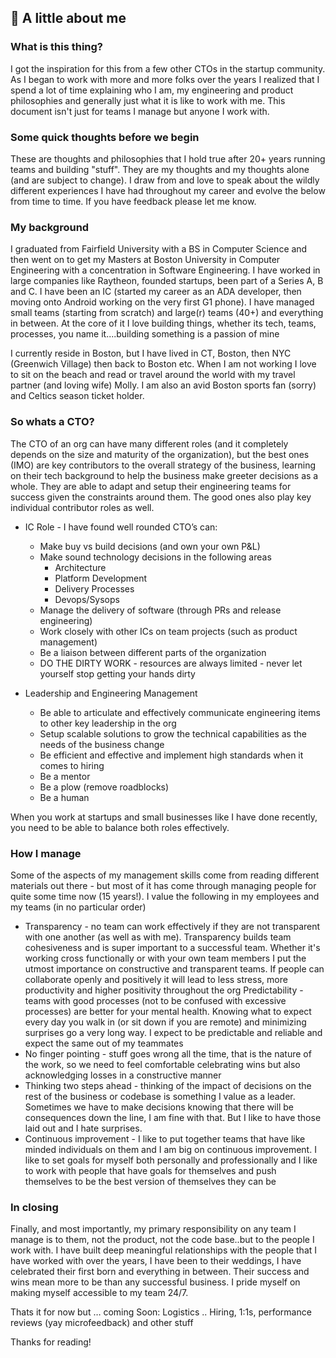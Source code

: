 ## 👋 A little about me

### What is this thing?
I got the inspiration for this from a few other CTOs in the startup community.  As I began to work with more and more folks over the years I realized that I spend a lot of time explaining who I am, my engineering and product philosophies and generally just what it is like to work with me.  This document isn't just for teams I manage but anyone I work with.

### Some quick thoughts before we begin
These are thoughts and philosophies that I hold true after 20+ years running teams and building "stuff". They are my thoughts and my thoughts alone (and are subject to change).
I draw from and love to speak about the wildly different experiences I have had throughout my career and evolve the below from time to time. If you have feedback please let me know.

### My background
I graduated from Fairfield University with a BS in Computer Science and then went on to get my Masters at Boston University in Computer Engineering with a concentration in Software Engineering.  I have worked in large companies like Raytheon, founded startups, been part of a Series A, B and C. I have been an IC (started my career as an ADA developer, then moving onto Android working on the very first G1 phone).  I have managed small teams (starting from scratch) and large(r) teams (40+) and everything in between.  At the core of it I love building things, whether its tech, teams, processes, you name it....building something is a passion of mine

I currently reside in Boston, but I have lived in CT, Boston, then NYC (Greenwich Village) then back to Boston etc.  When I am not working I love to sit on the beach and read or travel around the world with my travel partner (and loving wife) Molly.  I am also an avid Boston sports fan (sorry) and Celtics season ticket holder.

### So whats a CTO?
The CTO of an org can have many different roles (and it completely depends on the size and maturity of the organization), but the best ones (IMO) are key contributors to the overall strategy of the business, learning on their tech background to help the business make greeter decisions as a whole.  They are able to adapt and setup their engineering teams for success given the constraints around them.  The good ones also play key individual contributor roles as well.
* IC Role - I have found well rounded CTO’s can:	
  * Make buy vs build decisions (and own your own P&L)
  * Make sound technology decisions in the following areas
    * Architecture
    * Platform Development
    * Delivery Processes
    * Devops/Sysops
  * Manage the delivery of software (through PRs and release engineering)
  * Work closely with other ICs on team projects (such as product management)
  * Be a liaison between different parts of the organization
  * DO THE DIRTY WORK - resources are always limited - never let yourself stop getting your hands dirty

* Leadership and Engineering Management
  * Be able to articulate and effectively communicate engineering items to other key leadership in the org
  * Setup scalable solutions to grow the technical capabilities as the needs of the business change
  * Be efficient and effective and implement high standards when it comes to hiring
  * Be a mentor
  * Be a plow (remove roadblocks)
  * Be a human 

When you work at startups and small businesses like I have done recently, you need to be able to balance both roles effectively. 

### How I manage
Some of the aspects of my management skills come from reading different materials out there - but most of it has come through managing people for quite some time now (15 years!).  I value the following in my employees and my teams (in no particular order)
* Transparency - no team can work effectively if they are not transparent with one another (as well as with me).  Transparency builds team cohesiveness and is super important to a successful team.  Whether it's working cross functionally or with your own team members I put the utmost importance on constructive and transparent teams.  If people can collaborate openly and positively it will lead to less stress, more productivity and higher positivity throughout the org
Predictability - teams with good processes (not to be confused with excessive processes) are better for your mental health.  Knowing what to expect every day you walk in (or sit down if you are remote) and minimizing surprises go a very long way.   I expect to be predictable and reliable and expect the same out of my teammates
* No finger pointing - stuff goes wrong all the time, that is the nature of the work, so we need to feel comfortable celebrating wins but also acknowledging losses in a constructive manner
* Thinking two steps ahead - thinking of the impact of decisions on the rest of the business or codebase is something I value as a leader. Sometimes we have to make decisions knowing that there will be consequences down the line, I am fine with that.  But I like to have those laid out and I hate surprises.
* Continuous improvement - I like to put together teams that have like minded individuals on them and I am big on continuous improvement.  I like to set goals for myself both personally and professionally and I like to work with people that have goals for themselves and push themselves to be the best version of themselves they can be

### In closing 
Finally, and most importantly, my primary responsibility on any team I manage is to them, not the product, not the code base..but to the people I work with.  I have built deep meaningful relationships with the people that I have worked with over the years, I have been to their weddings, I have celebrated their first born and everything in between.  Their success and wins mean more to be than any successful business. I pride myself on making myself accessible to my team 24/7.

Thats it for now but … coming Soon:
Logistics .. Hiring, 1:1s, performance reviews (yay microfeedback) and other stuff

Thanks for reading!
